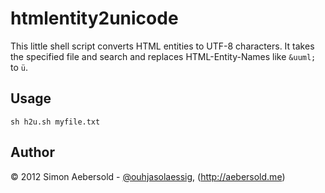 htmlentity2unicode
==================

This little shell script converts HTML entities to UTF-8 characters. It takes the specified file and search and replaces HTML-Entity-Names like `&uuml;` to `ü`.

Usage
-----

	sh h2u.sh myfile.txt

Author
------
&copy; 2012 Simon Aebersold - [@ouhjasolaessig](https://twitter.com/ouhjasolaessig), (http://aebersold.me)